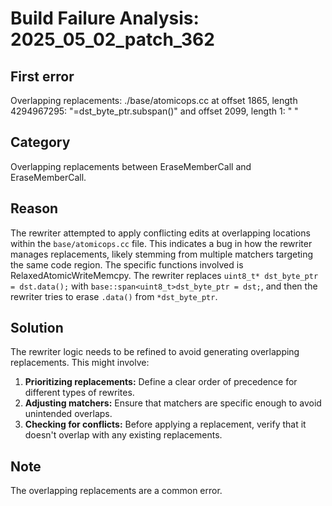# Build Failure Analysis: 2025_05_02_patch_362

## First error
Overlapping replacements: ./base/atomicops.cc at offset 1865, length 4294967295: "=dst_byte_ptr.subspan()" and offset 2099, length 1: " "

## Category
Overlapping replacements between EraseMemberCall and EraseMemberCall.

## Reason
The rewriter attempted to apply conflicting edits at overlapping locations within the `base/atomicops.cc` file. This indicates a bug in how the rewriter manages replacements, likely stemming from multiple matchers targeting the same code region. The specific functions involved is RelaxedAtomicWriteMemcpy. The rewriter replaces `uint8_t* dst_byte_ptr = dst.data();` with `base::span<uint8_t>dst_byte_ptr = dst;`, and then the rewriter tries to erase `.data()` from `*dst_byte_ptr`.

## Solution
The rewriter logic needs to be refined to avoid generating overlapping replacements. This might involve:

1.  **Prioritizing replacements:** Define a clear order of precedence for different types of rewrites.
2.  **Adjusting matchers:** Ensure that matchers are specific enough to avoid unintended overlaps.
3.  **Checking for conflicts:** Before applying a replacement, verify that it doesn't overlap with any existing replacements.

## Note
The overlapping replacements are a common error.